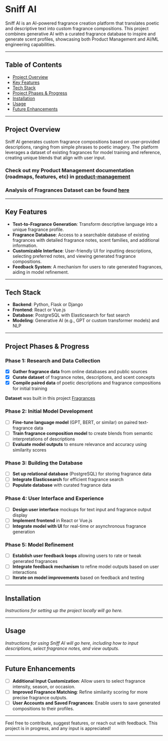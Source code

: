 # Sniff AI

Sniff AI is an AI-powered fragrance creation platform that translates poetic and descriptive text into custom fragrance compositions. This project combines generative AI with a curated fragrance database to inspire and generate scent profiles, showcasing both Product Management and AI/ML engineering capabilities.

---

## Table of Contents

- [Project Overview](#project-overview)
- [Key Features](#key-features)
- [Tech Stack](#tech-stack)
- [Project Phases & Progress](#project-phases--progress)
- [Installation](#installation)
- [Usage](#usage)
- [Future Enhancements](#future-enhancements)

---

## Project Overview

Sniff AI generates custom fragrance compositions based on user-provided descriptions, ranging from simple phrases to poetic imagery. The platform leverages a dataset of existing fragrances for model training and reference, creating unique blends that align with user input.

### Check out my Product Management documentation (roadmaps, features, etc) in [product-management](https://github.com/ksek87/sniff_ai/tree/main/product-management)

### Analysis of Fragrances Dataset can be found [here](https://github.com/ksek87/sniff_ai/blob/dev/model/notebooks/dataset-analysis.ipynb)
---

## Key Features

- **Text-to-Fragrance Generation**: Transform descriptive language into a unique fragrance profile.
- **Fragrance Database**: Access to a searchable database of existing fragrances with detailed fragrance notes, scent families, and additional information.
- **Customizable Interface**: User-friendly UI for inputting descriptions, selecting preferred notes, and viewing generated fragrance compositions.
- **Feedback System**: A mechanism for users to rate generated fragrances, aiding in model refinement.

---

## Tech Stack

- **Backend**: Python, Flask or Django
- **Frontend**: React or Vue.js
- **Database**: PostgreSQL with Elasticsearch for fast search
- **Modeling**: Generative AI (e.g., GPT or custom transformer models) and NLP

---

## Project Phases & Progress

### Phase 1: Research and Data Collection
- [x] **Gather fragrance data** from online databases and public sources
- [x] **Curate dataset** of fragrance notes, descriptions, and scent concepts
- [x] **Compile paired data** of poetic descriptions and fragrance compositions for initial training

**Dataset** was built in this project [Fragrances](https://github.com/ksek87/fragrances)

### Phase 2: Initial Model Development
- [ ] **Fine-tune language model** (GPT, BERT, or similar) on paired text-fragrance data
- [ ] **Train fragrance composition model** to create blends from semantic interpretations of descriptions
- [ ] **Evaluate model outputs** to ensure relevance and accuracy using similarity scores

### Phase 3: Building the Database
- [ ] **Set up relational database** (PostgreSQL) for storing fragrance data
- [ ] **Integrate Elasticsearch** for efficient fragrance search
- [ ] **Populate database** with curated fragrance data

### Phase 4: User Interface and Experience
- [ ] **Design user interface** mockups for text input and fragrance output display
- [ ] **Implement frontend** in React or Vue.js
- [ ] **Integrate model with UI** for real-time or asynchronous fragrance generation

### Phase 5: Model Refinement
- [ ] **Establish user feedback loops** allowing users to rate or tweak generated fragrances
- [ ] **Integrate feedback mechanism** to refine model outputs based on user interactions
- [ ] **Iterate on model improvements** based on feedback and testing

---

## Installation

*Instructions for setting up the project locally will go here.*

---

## Usage

*Instructions for using Sniff AI will go here, including how to input descriptions, select fragrance notes, and view outputs.*

---

## Future Enhancements

- [ ] **Additional Input Customization**: Allow users to select fragrance intensity, season, or occasion.
- [ ] **Improved Fragrance Matching**: Refine similarity scoring for more precise fragrance outputs.
- [ ] **User Accounts and Saved Fragrances**: Enable users to save generated compositions to their profiles.

---

Feel free to contribute, suggest features, or reach out with feedback. This project is in progress, and any input is appreciated!

---

